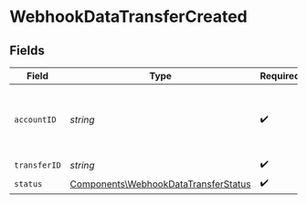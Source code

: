 # WebhookDataTransferCreated


## Fields

| Field                                                                                        | Type                                                                                         | Required                                                                                     | Description                                                                                  |
| -------------------------------------------------------------------------------------------- | -------------------------------------------------------------------------------------------- | -------------------------------------------------------------------------------------------- | -------------------------------------------------------------------------------------------- |
| `accountID`                                                                                  | *string*                                                                                     | :heavy_check_mark:                                                                           | The accountID which facilitated the transfer.                                                |
| `transferID`                                                                                 | *string*                                                                                     | :heavy_check_mark:                                                                           | N/A                                                                                          |
| `status`                                                                                     | [Components\WebhookDataTransferStatus](../../Models/Components/WebhookDataTransferStatus.md) | :heavy_check_mark:                                                                           | N/A                                                                                          |